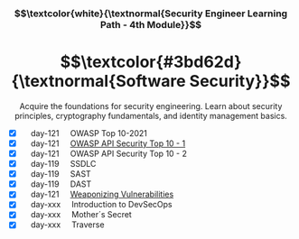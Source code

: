<h3 align="center"> $$\textcolor{white}{\textnormal{Security Engineer Learning Path - 4th Module}}$$ </h3>

<h1 align="center"> $$\textcolor{#3bd62d}{\textnormal{Software Security}}$$ </h1>

<p align="center">Acquire the foundations for security engineering. Learn about security principles, cryptography fundamentals, and identity management basics.</p>

- [x] &nbsp;&nbsp;&nbsp; day-121 &nbsp;&nbsp;&nbsp; OWASP Top 10-2021
- [x] &nbsp;&nbsp;&nbsp; day-121 &nbsp;&nbsp;&nbsp; [OWASP API Security Top 10 - 1](https://github.com/RosanaFSS/TryHackMe/blob/Security-Engineer-learning-path/4.2.%20OWASP%20API%20Security%20Top%2010-1.md)
- [x] &nbsp;&nbsp;&nbsp; day-121 &nbsp;&nbsp;&nbsp; OWASP API Security Top 10 - 2
- [x] &nbsp;&nbsp;&nbsp; day-119 &nbsp;&nbsp;&nbsp; SSDLC
- [x] &nbsp;&nbsp;&nbsp; day-119 &nbsp;&nbsp;&nbsp; SAST
- [x] &nbsp;&nbsp;&nbsp; day-119 &nbsp;&nbsp;&nbsp; DAST
- [x] &nbsp;&nbsp;&nbsp; day-121 &nbsp;&nbsp;&nbsp; [Weaponizing Vulnerabilities](https://github.com/RosanaFSS/TryHackMe/blob/Security-Engineer-learning-path/4.07.%20Weaponizing%20Vulnerabilities.md)
- [x] &nbsp;&nbsp;&nbsp; day-xxx &nbsp;&nbsp;&nbsp; Introduction to DevSecOps
- [x] &nbsp;&nbsp;&nbsp; day-xxx &nbsp;&nbsp;&nbsp; Mother´s Secret
- [x] &nbsp;&nbsp;&nbsp; day-xxx &nbsp;&nbsp;&nbsp; Traverse
